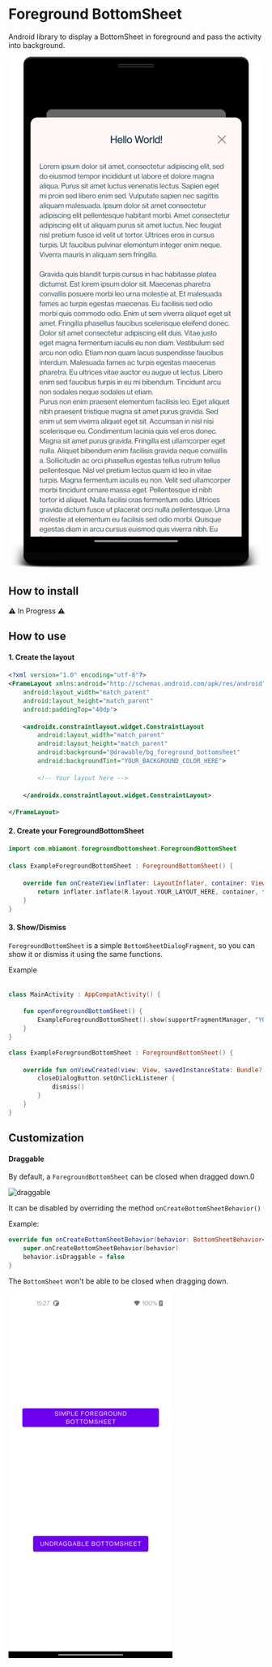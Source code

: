 # Foreground BottomSheet

Android library to display a BottomSheet in foreground and pass the activity into background.

![fullart](art/fullart.png)

## How to install

:warning: In Progress :warning:

## How to use

#### 1. Create the layout

```xml
<?xml version="1.0" encoding="utf-8"?>
<FrameLayout xmlns:android="http://schemas.android.com/apk/res/android"
    android:layout_width="match_parent"
    android:layout_height="match_parent"
    android:paddingTop="40dp">

    <androidx.constraintlayout.widget.ConstraintLayout
        android:layout_width="match_parent"
        android:layout_height="match_parent"
        android:background="@drawable/bg_foreground_bottomsheet"
        android:backgroundTint="YOUR_BACKGROUND_COLOR_HERE">

        <!-- Your layout here -->

    </androidx.constraintlayout.widget.ConstraintLayout>

</FrameLayout>
```

#### 2. Create your ForegroundBottomSheet

```kotlin
import com.mbiamont.foregroundbottomsheet.ForegroundBottomSheet

class ExampleForegroundBottomSheet : ForegroundBottomSheet() {

    override fun onCreateView(inflater: LayoutInflater, container: ViewGroup?, savedInstanceState: Bundle?): View? {
        return inflater.inflate(R.layout.YOUR_LAYOUT_HERE, container, false)
    }
}
```

#### 3. Show/Dismiss

`ForegroundBottomSheet` is a simple `BottomSheetDialogFragment`, so you can show it or dismiss it using the same functions.

Example

```kotlin

class MainActivity : AppCompatActivity() {
    
    fun openForegroundBottomSheet() {
        ExampleForegroundBottomSheet().show(supportFragmentManager, "YOUR_TAG")
    }
}
```

```kotlin
class ExampleForegroundBottomSheet : ForegroundBottomSheet() {

    override fun onViewCreated(view: View, savedInstanceState: Bundle?) {
        closeDialogButton.setOnClickListener {
            dismiss()
        }
    }
}
```

## Customization

#### Draggable

By default, a `ForegroundBottomSheet` can be closed when dragged down.0

![draggable](art/simple.gif)

It can be disabled by overriding the method `onCreateBottomSheetBehavior()`

Example:

```kotlin
override fun onCreateBottomSheetBehavior(behavior: BottomSheetBehavior<View>) {
    super.onCreateBottomSheetBehavior(behavior)
    behavior.isDraggable = false
}
```

The `BottomSheet` won't be able to be closed when dragging down.

![undraggable](art/undraggable.gif)
